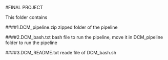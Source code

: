 
#FINAL PROJECT


This folder contains

####1.DCM_pipeline.zip
zipped folder of the pipeline

####2.DCM_bash.txt 
bash file to run the pipeline, move it in DCM_pipeline  folder to run the pipeline  

####3.DCM_README.txt 
reade file of DCM_bash.sh

